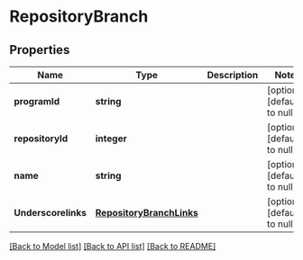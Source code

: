 # RepositoryBranch

## Properties
Name | Type | Description | Notes
------------ | ------------- | ------------- | -------------
**programId** | **string** |  | [optional] [default to null]
**repositoryId** | **integer** |  | [optional] [default to null]
**name** | **string** |  | [optional] [default to null]
**Underscorelinks** | [**RepositoryBranchLinks**](RepositoryBranchLinks.md) |  | [optional] [default to null]

[[Back to Model list]](../README.md#documentation-for-models) [[Back to API list]](../README.md#documentation-for-api-endpoints) [[Back to README]](../README.md)


